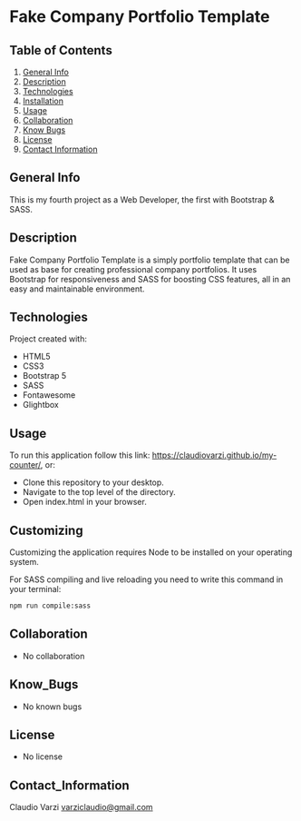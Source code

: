 # Fake Company Portfolio Template

## Table of Contents

1. [General Info](#general-info)
2. [Description](#description)
3. [Technologies](#technologies)
4. [Installation](#installation)
5. [Usage](#usage)
6. [Collaboration](#collaboration)
7. [Know Bugs](#know_bugs)
8. [License](#license)
9. [Contact Information](#contact_information)

## General Info

This is my fourth project as a Web Developer, the first with Bootstrap & SASS.

## Description

Fake Company Portfolio Template is a simply portfolio template that can be used as base for creating
professional company portfolios. It uses Bootstrap for responsiveness and SASS for boosting CSS features, all in an easy and maintainable environment.

## Technologies

Project created with:

- HTML5
- CSS3
- Bootstrap 5
- SASS
- Fontawesome
- Glightbox

## Usage

To run this application follow this link: https://claudiovarzi.github.io/my-counter/, or:

- Clone this repository to your desktop.
- Navigate to the top level of the directory.
- Open index.html in your browser.

## Customizing

Customizing the application requires Node to be installed on your operating system.

For SASS compiling and live reloading you need to write this command in your terminal:

```sh
npm run compile:sass
```

## Collaboration

- No collaboration

## Know_Bugs

- No known bugs

## License

- No license

## Contact_Information

Claudio Varzi varziclaudio@gmail.com
